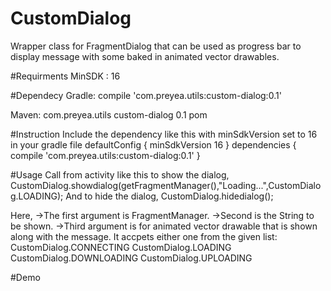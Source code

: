 # CustomDialog
Wrapper class for FragmentDialog that can be used as progress bar to display message with some baked in animated vector drawables.

#Requirments
  MinSDK : 16
  
#Dependecy
  Gradle:
  compile 'com.preyea.utils:custom-dialog:0.1'
  
  Maven:
  <dependency>
  <groupId>com.preyea.utils</groupId>
  <artifactId>custom-dialog</artifactId>
  <version>0.1</version>
  <type>pom</type>
  </dependency>
  

  
#Instruction
Include the dependency like this with minSdkVersion set to 16 in your gradle file
defaultConfig {
        minSdkVersion 16
    }
dependencies {
    compile 'com.preyea.utils:custom-dialog:0.1'
}

#Usage
Call from activity like this to show the dialog,
  CustomDialog.showdialog(getFragmentManager(),"Loading...",CustomDialog.LOADING);
And to hide the dialog,
   CustomDialog.hidedialog();
   
Here, 
  ->The first argument is FragmentManager.
  ->Second is the String to be shown.
  ->Third argument is for animated vector drawable that is shown along with the message. It accpets either one from the      given list:
      CustomDialog.CONNECTING
      CustomDialog.LOADING
      CustomDialog.DOWNLOADING
      CustomDialog.UPLOADING
      
#Demo
  
  


